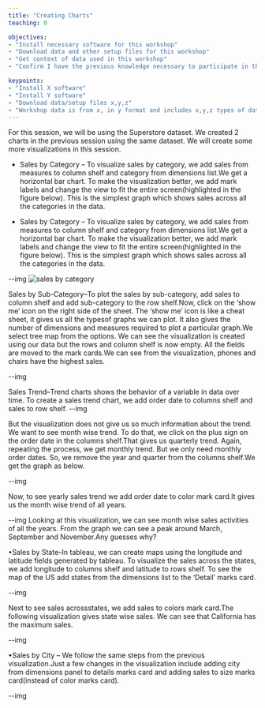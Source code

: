 ```yaml
---
title: "Creating Charts"
teaching: 0

objectives:
- "Install necessary software for this workshop"
- "Download data and other setup files for this workshop"
- "Get context of data used in this workshop"
- "Confirm I have the previous knowledge necessary to participate in this workshop"

keypoints:
- "Install X software"
- "Install Y software"
- "Download data/setup files x,y,z"
- "Workshop data is from x, in y format and includes x,y,z types of data"
---
```



For this session, we will be using the Superstore dataset. We created 2 charts in the previous session using the same dataset.
We will create some more visualizations in this session.
- Sales by Category – To visualize sales by category, we add sales from measures to column shelf 
and category from dimensions list.We get a horizontal bar chart. 
To make the visualization better, we add mark labels and change the view to fit the entire screen(highlighted in the figure below).
This is the simplest graph which shows sales across all the categories in the data.

- Sales by Category – To visualize sales by category, we add sales from measures to column shelf and category from dimensions list.We get a horizontal bar chart. 
To make the visualization better, we add mark labels and change the view to fit the entire screen(highlighted in the figure below).
This is the simplest graph which shows sales across all the categories in the data.

--img ![sales by category]("../fig/image-name.PNG")

Sales by Sub-Category–To plot the sales by sub-category, add sales to column shelf and add sub-category to the row shelf.Now, click on the ‘show me’ 
icon on the right side of the sheet. The ‘show me’ icon is like a cheat sheet, it gives us all the typesof graphs we can plot. 
It also gives the number of dimensions and measures required to plot a particular graph.We select tree map from the options. 
We can see the visualization is created using our data but the rows and column shelf is now empty. 
All the fields are moved to the mark cards.We can see from the visualization, phones and chairs have the highest sales.

--img

Sales Trend–Trend charts shows the behavior of a variable in data over time. To create a sales trend chart, we add order date to columns shelf and sales to row shelf.
--img

But the visualization does not give us so much information about the trend. We want to see month wise trend. To do that, 
we click on the plus sign on the order date in the columns shelf.That gives us quarterly trend.  Again, repeating the process, we get monthly trend.
But we only need monthly order dates. So, we remove the year and quarter from the columns shelf.We get the graph as below.

--img

Now, to see yearly sales trend we add order date to color mark card.It gives us the month wise trend of all years.

--img
Looking at this visualization, we can see month wise sales activities of all the years. From the graph we can see a peak around March, September and November.Any guesses why?

•Sales by State–In tableau, we can create maps using the longitude and latitude fields generated by tableau.
To visualize the sales across the states, we add longitude to columns shelf and latitude to rows shelf.
To see the map of the US add states from the dimensions list to the ‘Detail’ marks card.

--img

Next to see sales acrossstates, we add sales to colors mark card.The following visualization gives state wise sales. We can see that California has the maximum sales.

--img

•Sales by City – We follow the same steps from the previous visualization.Just a few changes in the visualization include adding city from dimensions 
panel to details marks card and adding sales to size marks card(instead of color marks card).

--img













